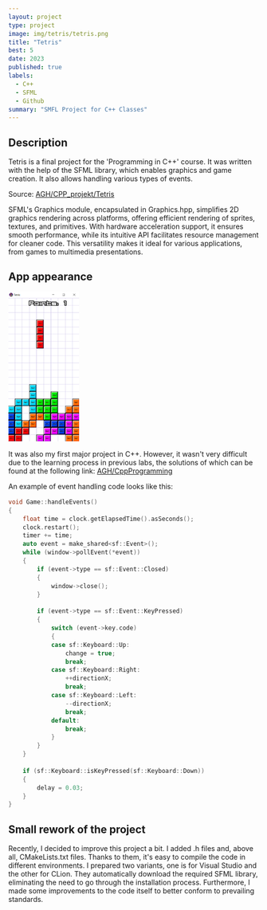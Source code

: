 ```yaml
---
layout: project
type: project
image: img/tetris/tetris.png
title: "Tetris"
best: 5
date: 2023
published: true
labels:
  - C++
  - SFML
  - Github
summary: "SMFL Project for C++ Classes"
---
```


## Description
Tetris is a final project for the 'Programming in C++' course. It was written with the help of the SFML library, which enables graphics and game creation. It also allows handling various types of events.

Source: <a href="https://github.com/23adrian2300/CPP_projekt-AGH">AGH/CPP_projekt/Tetris</a>

SFML's Graphics module, encapsulated in Graphics.hpp, simplifies 2D graphics rendering across platforms, offering efficient rendering of sprites, textures, and primitives. With hardware acceleration support, it ensures smooth performance, while its intuitive API facilitates resource management for cleaner code. This versatility makes it ideal for various applications, from games to multimedia presentations.

## App appearance

<div class="text-center p-4">
  <img height="300" src="../img/tetris/tetrisGame.png" class="img-thumbnail" >
</div>

It was also my first major project in C++. However, it wasn't very difficult due to the learning process in previous labs, the solutions of which can be found at the following link:
<a href="https://github.com/23adrian2300/CPP-AGH">AGH/CppProgramming</a>

An example of event handling code looks like this:

```cpp
void Game::handleEvents()
{
    float time = clock.getElapsedTime().asSeconds();
    clock.restart();
    timer += time;
    auto event = make_shared<sf::Event>();
    while (window->pollEvent(*event))
    {
        if (event->type == sf::Event::Closed)
        {
            window->close();
        }

        if (event->type == sf::Event::KeyPressed)
        {
            switch (event->key.code)
            {
            case sf::Keyboard::Up:
                change = true;
                break;
            case sf::Keyboard::Right:
                ++directionX;
                break;
            case sf::Keyboard::Left:
                --directionX;
                break;
            default:
                break;
            }
        }
    }

    if (sf::Keyboard::isKeyPressed(sf::Keyboard::Down))
    {
        delay = 0.03;
    }
}
```
## Small rework of the project
Recently, I decided to improve this project a bit. I added .h files and, above all, CMakeLists.txt files. Thanks to them, it's easy to compile the code in different environments. I prepared two variants, one is for Visual Studio and the other for CLion. They automatically download the required SFML library, eliminating the need to go through the installation process. Furthermore, I made some improvements to the code itself to better conform to prevailing standards.

